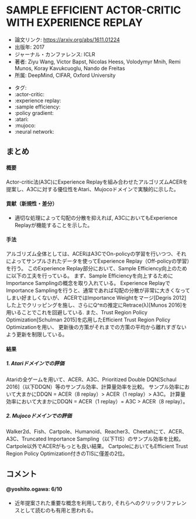 # SAMPLE EFFICIENT ACTOR-CRITIC WITH EXPERIENCE REPLAY

<!-----------------------------------------------------------------
# サムネイル
------------------------------------------------------------------->
<!-- <img src='../tmb/template.png' width=750px /> -->


<!-----------------------------------------------------------------
# 関連情報記述欄

論文リンク・出版年以外はoptional

-------
EXAMPLE
-------

- 論文リンク: https://arxiv.org/abs/1611.01626
- 出版年: 2017
- ジャーナル・カンファレンス: ICLR
- 著者: Brendan O'Donoghue, Remi Munos, Koray Kavukcuoglu, Volodymyr Mnih
- 所属: DeepMind
- 関連リンク:
- [openreview](https://openreview.net/forum?id=B1kJ6H9ex)
- タグ:
- :q-learning:
- :policy gradient:
- :atari:
- :neural network:
------------------------------------------------------------------->
- 論文リンク: https://arxiv.org/abs/1611.01224
- 出版年: 2017
- ジャーナル・カンファレンス: ICLR
- 著者: Ziyu Wang, Victor Bapst, Nicolas Heess, Volodymyr Mnih, Remi Munos, Koray Kavukcuoglu, Nando de Freitas
- 所属: DeepMind, CIFAR, Oxford University
<!--
- 関連リンク:
-
-->
- タグ:
- :actor-critic:
- :experience replay:
- :sample efficiency:
- :policy gradient:
- :atari:
- :mujoco:
- :neural network:


<!-----------------------------------------------------------------
# 論文内容まとめ記述欄

概要以外はoptional

-------
EXAMPLE
-------

#### 概要
エントロピー正則化付きの方策勾配法とQ学習を組み合わせた新しいアルゴリズムPGQを提案し、DQNやA3Cに対する優位性をAtariドメインで実験的に示した。

#### 目的
方策勾配法は方策オン型で経験再生を使えずサンプル効率が悪いため、Q学習（方策オフ型）と組み合わせてこれを解決したい。

#### 貢献（新規性・差分）
1. エントロピー正則化付きの方策勾配法の推定している方策πが、πに基づくアドバンテージ関数Aによって表せることを示した (Sec.3.1, 3.2, Eq.4)
2. 上記の関係を用いてPGQを提案・評価した (Sec.4., 5.)
3. Actor-critic法 (e.g., ベースライン付きの方策勾配法) の更新則と行動価値ベースの手法（e.g., SARSA, Q学習）の更新則が（特殊な場合に）等価であることを示した (Sec. 3.3)

#### 手法
PGQはまず、エントロピー正則化付きの方策勾配法で推定しているπと、この方策に基づくアドバンテージAの関係 (Eq.4) を使って、方策勾配法の推定しているπとVから、πに基づくQを計算する。このQがベルマン最適方程式に従うよう正則化をかけた方策勾配法の目的関数を最適化する。この正則加項部分の最適化をQ学習と同じく経験再生を使って行う。

#### 結果

##### 1. Atariドメインでの評価
Atariの50以上のゲームにおいて、得られた報酬に基づくスコアによる評価を行い、DQNとA3Cと比較を行った。
50以上のゲームにおける平均スコアだけでなくスコアの中央値でも人間のスコアを上回り、PGQとDQNとA3Cの3アルゴリズム中最下位になったのは1つのゲームだけだった。
----------------------------------------------------------------->
## まとめ

#### 概要
Actor-critic法(A3C)にExperience Replayを組み合わせたアルゴリズムACERを提案し、A3Cに対する優位性をAtari、Mujocoドメインで実験的に示した。

<!-- #### 目的 -->

#### 貢献（新規性・差分）
- 適切な処理によって勾配の分散を抑えれば, A3CにおいてもExperience Replayが機能することを示した。

#### 手法
  アルゴリズム全体としては、ACERはA3CでOn-policyの学習を行いつつ、それによってサンプルされたデータを使ってExperience Replay（Off-policyの学習）を行う。
このExperience Replay部分において、Sample Efficiency向上のために以下の工夫を行っている。
  まず、Sample Efficiencyを向上するためにImportance Samplingの概念を取り入れている。
Experience ReplayでImportance Samplingを行うと、通常であれば勾配の分散が非常に大きくなってしまい好ましくないが、
ACERではImportance Weightをマージ[Degris 2012]した上でクリッピングを施し、さらにQ^πの推定にRetrace(λ)[Munos 2016]を用いることでこれを回避している.
  また、Trust Region Policy Optimization[Schulman 2015]を応用したEfficient Trust Region Policy Optimizationを用い、
更新後の方策がそれまでの方策の平均から離れすぎないよう更新を制限している。

#### 結果

##### 1. Atariドメインでの評価
Atariの全ゲームを用いて、ACER、A3C、Prioritized Double DQN[Schaul 2016]（以下DDQN）等のサンプル効率、計算量効率を比較。
サンプル効率において大まかにDDQN = ACER（8 replay）> ACER（1 replay）> A3C。
計算量効率において大まかにDDQN = ACER（1 replay）= A3C > ACER（8 replay）。

##### 2. Mujocoドメインでの評価
Walker2d、Fish、Cartpole、Humanoid、Reacher3、Cheetahにて、ACER、A3C、Truncated Importance Sampling（以下TIS）のサンプル効率を比較。
Cartpole以外でACERがもっとも良い結果。
CartpoleにおいてもEfficient Trust Region Policy Optimization付きのTISに僅差の2位。

<!-- #### 定理・証明していること（汎用的で重要なものであれば） -->

<!--
## 次に読むべき論文
-
-->


<!-----------------------------------------------------------------
# コメント欄

コメントの他に
- コメント記述者: @XXX
- 点数: X/10（論文が必読に値するかどうかを10点満点で書く）
を書く。

コメントは記述者・点数が分かればあとはフォーマットは自由
返信なども可（例: そうかもしれないですね by @XXX）

-------
EXAMPLE
-------

#### @sotetsuk: 8/10
- 方策勾配法はナイーブな定式化では探索をすることができずに方策が決定論的になりがちだが、探索を促すエントロピー正則化を使った方策勾配法がある意味でより自然な定式化かもしれない、という示唆とも捉えることができて面白い。
- Eq.4からπとVだけを使って（妥当な）Qを計算しているのがPGQのポイントだと思った。
- そうかもしれないですね by @XXX
----------------------------------------------------------------->
## コメント

<!-- 1人目 -->
#### @yoshito.ogawa: 6/10
- 近年提案された重要な概念を利用しており, それらへのクリックリファレンスとして読むのも有用と思われる。

<!-- 2人目 -->
<!--
#### @XXX: X/10
-
-->

<!-- 3人目 -->
<!--
#### @XXX: X/10
-
-->
